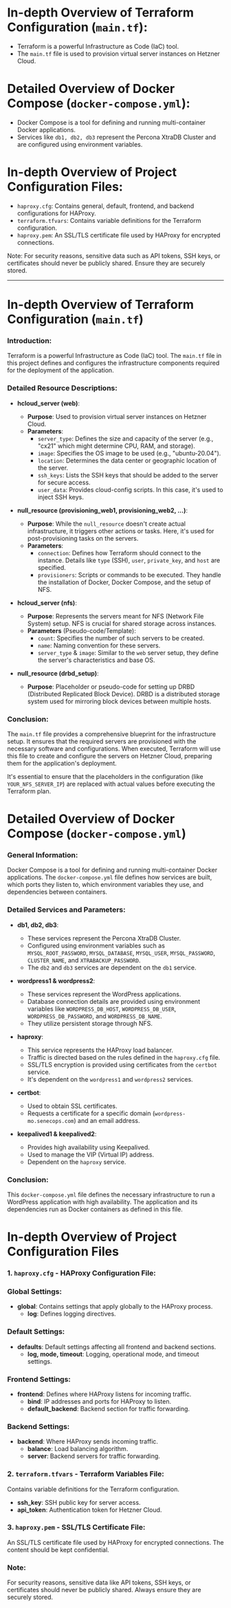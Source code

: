 # In-depth Overview of Terraform Configuration (`main.tf`):
   - Terraform is a powerful Infrastructure as Code (IaC) tool.
   - The `main.tf` file is used to provision virtual server instances on Hetzner Cloud.

# Detailed Overview of Docker Compose (`docker-compose.yml`):
   - Docker Compose is a tool for defining and running multi-container Docker applications.
   - Services like `db1, db2, db3` represent the Percona XtraDB Cluster and are configured using environment variables.

# In-depth Overview of Project Configuration Files:
   - `haproxy.cfg`: Contains general, default, frontend, and backend configurations for HAProxy.
   - `terraform.tfvars`: Contains variable definitions for the Terraform configuration.
   - `haproxy.pem`: An SSL/TLS certificate file used by HAProxy for encrypted connections.

Note: For security reasons, sensitive data such as API tokens, SSH keys, or certificates should never be publicly shared. Ensure they are securely stored.

---

# In-depth Overview of Terraform Configuration (`main.tf`)

### Introduction:
Terraform is a powerful Infrastructure as Code (IaC) tool. The `main.tf` file in this project defines and configures the infrastructure components required for the deployment of the application.

### Detailed Resource Descriptions:

- **hcloud_server (web)**: 
  - **Purpose**: Used to provision virtual server instances on Hetzner Cloud.
  - **Parameters**:
    - `server_type`: Defines the size and capacity of the server (e.g., "cx21" which might determine CPU, RAM, and storage).
    - `image`: Specifies the OS image to be used (e.g., "ubuntu-20.04").
    - `location`: Determines the data center or geographic location of the server.
    - `ssh_keys`: Lists the SSH keys that should be added to the server for secure access.
    - `user_data`: Provides cloud-config scripts. In this case, it's used to inject SSH keys.

- **null_resource (provisioning_web1, provisioning_web2, ...)**: 
  - **Purpose**: While the `null_resource` doesn't create actual infrastructure, it triggers other actions or tasks. Here, it's used for post-provisioning tasks on the servers.
  - **Parameters**:
    - `connection`: Defines how Terraform should connect to the instance. Details like `type` (SSH), `user`, `private_key`, and `host` are specified.
    - `provisioners`: Scripts or commands to be executed. They handle the installation of Docker, Docker Compose, and the setup of NFS.

- **hcloud_server (nfs)**: 
  - **Purpose**: Represents the servers meant for NFS (Network File System) setup. NFS is crucial for shared storage across instances.
  - **Parameters** (Pseudo-code/Template):
    - `count`: Specifies the number of such servers to be created.
    - `name`: Naming convention for these servers.
    - `server_type` & `image`: Similar to the `web` server setup, they define the server's characteristics and base OS.

- **null_resource (drbd_setup)**: 
  - **Purpose**: Placeholder or pseudo-code for setting up DRBD (Distributed Replicated Block Device). DRBD is a distributed storage system used for mirroring block devices between multiple hosts.

### Conclusion:
The `main.tf` file provides a comprehensive blueprint for the infrastructure setup. It ensures that the required servers are provisioned with the necessary software and configurations. When executed, Terraform will use this file to create and configure the servers on Hetzner Cloud, preparing them for the application's deployment.

It's essential to ensure that the placeholders in the configuration (like `YOUR_NFS_SERVER_IP`) are replaced with actual values before executing the Terraform plan.

# Detailed Overview of Docker Compose (`docker-compose.yml`)

### General Information:
Docker Compose is a tool for defining and running multi-container Docker applications. The `docker-compose.yml` file defines how services are built, which ports they listen to, which environment variables they use, and dependencies between containers.

### Detailed Services and Parameters:

- **db1, db2, db3**: 
  - These services represent the Percona XtraDB Cluster.
  - Configured using environment variables such as `MYSQL_ROOT_PASSWORD`, `MYSQL_DATABASE`, `MYSQL_USER`, `MYSQL_PASSWORD`, `CLUSTER_NAME`, and `XTRABACKUP_PASSWORD`.
  - The `db2` and `db3` services are dependent on the `db1` service.

- **wordpress1 & wordpress2**: 
  - These services represent the WordPress applications.
  - Database connection details are provided using environment variables like `WORDPRESS_DB_HOST`, `WORDPRESS_DB_USER`, `WORDPRESS_DB_PASSWORD`, and `WORDPRESS_DB_NAME`.
  - They utilize persistent storage through NFS.

- **haproxy**: 
  - This service represents the HAProxy load balancer.
  - Traffic is directed based on the rules defined in the `haproxy.cfg` file.
  - SSL/TLS encryption is provided using certificates from the `certbot` service.
  - It's dependent on the `wordpress1` and `wordpress2` services.

- **certbot**: 
  - Used to obtain SSL certificates.
  - Requests a certificate for a specific domain (`wordpress-mo.senecops.com`) and an email address.

- **keepalived1 & keepalived2**: 
  - Provides high availability using Keepalived.
  - Used to manage the VIP (Virtual IP) address.
  - Dependent on the `haproxy` service.

### Conclusion:
This `docker-compose.yml` file defines the necessary infrastructure to run a WordPress application with high availability. The application and its dependencies run as Docker containers as defined in this file.

# In-depth Overview of Project Configuration Files

### 1. `haproxy.cfg` - HAProxy Configuration File:

### Global Settings:
- **global**: Contains settings that apply globally to the HAProxy process.
  - **log**: Defines logging directives.

### Default Settings:
- **defaults**: Default settings affecting all frontend and backend sections.
  - **log, mode, timeout**: Logging, operational mode, and timeout settings.

### Frontend Settings:
- **frontend**: Defines where HAProxy listens for incoming traffic.
  - **bind**: IP addresses and ports for HAProxy to listen.
  - **default_backend**: Backend section for traffic forwarding.

### Backend Settings:
- **backend**: Where HAProxy sends incoming traffic.
  - **balance**: Load balancing algorithm.
  - **server**: Backend servers for traffic forwarding.

### 2. `terraform.tfvars` - Terraform Variables File:
Contains variable definitions for the Terraform configuration.
- **ssh_key**: SSH public key for server access.
- **api_token**: Authentication token for Hetzner Cloud.

### 3. `haproxy.pem` - SSL/TLS Certificate File:
An SSL/TLS certificate file used by HAProxy for encrypted connections. The content should be kept confidential.

### Note:
For security reasons, sensitive data like API tokens, SSH keys, or certificates should never be publicly shared. Always ensure they are securely stored.
